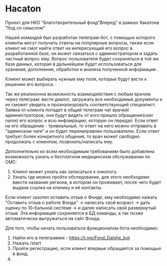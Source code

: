 # Hacaton
 Проект для НКО "Благотворительный фонд"Вперед" в рамках Хакатона "Код со смыслом"
 
 Нашей командой был разработан телеграм-бот, с помощью которого клиенты могут получить ответы на популярные вопросы, также если клиент не смог найти
 ответ на интересующий его вопрос в разработанной базе, он может связаться с администратором и задать частный вопрос ему. Вопрос пользователя будет сохраняться в той же базе данных, которая в дальнейшем будет использоваться для хранения, дополнения, обработки и анализа полученной информации .
 
 Клиент может выбирать нужные ему поля, которые будут вести к решению его вопроса.
    
 Так же реализонна возможность взаимодействия с любым врачом через телеграм: вести диалог, загружать все необходимые документы и их сможет увидеть и проанализровать 
 соответствующий специалист. Заявка от клиента попадет в общий телеграм чат врачей/администраторов, они будут видить от кого пришло обращение(user name) его вопрос и всю 
 инфомрацию, которую он передал. Если ответ на его обращение - тривиальный, то ответ на него можно отправить в "админском чате" и он будет перенаправлен пользователю. Если 
 ответ требует более конкретного общения, то врач может свободно продолжать с клиентом, позвонить/написать ему.
 

 Дополнительно ко всем необходимым требованиям было добавлена возможность узнать о бесплатном медицинском обслуживании по ОМС:
   1) Клиент может узнать как записаться к онкологу.
   2) Узнать где можно пройти обследование, для этого необходимо ввести название региона, в котором он проживает, после чего будет выдана ссылка на клинику и её контакты.

 Если клиент захотел оставить отзыв о Фонде, ему необходимо нажать "Оставить отзыв о работе Фонда" -> написать свой возраст -> дать оценку по 10-бальной системе -> и далее написать свой развернутый отзыв. Эта информация сохраняется в БД команды, а так позже автоматически выгружаться на сайт Фонда.
 
 
 Для того, чтобы начать пользоваться функционалом бота необходимо:
 1) Найти его в телеграмме - https://t.me/Fond_Dalshe_bot
 2) Нажать /start
 3) Пройти регистрацию, если клиент впервые обращается за помощью в фонд.
 4) 



 
